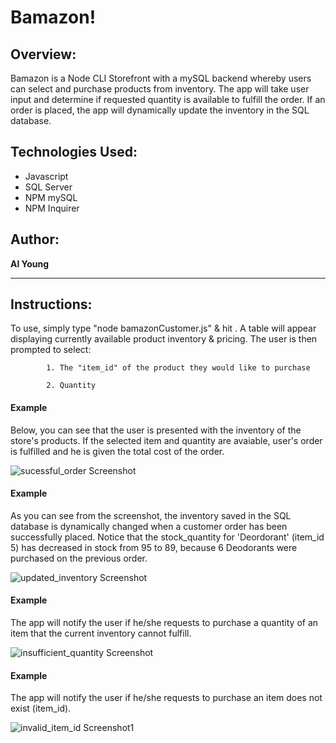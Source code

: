 # Bamazon!

## Overview:

Bamazon is a Node CLI Storefront with a mySQL backend whereby users can select and purchase products from inventory. The app will take user input and determine if requested quantity is available to fulfill the order.  If an order is placed, the app will dynamically update the inventory in the SQL database.

## Technologies Used:
- Javascript
- SQL Server
- NPM mySQL
- NPM Inquirer

## Author:

<strong>Al Young</strong>
<hr>

## Instructions:

To use, simply type "node bamazonCustomer.js" & hit <enter>. A table will appear displaying currently available product inventory & pricing. The user is then prompted to select: 
 
            1. The "item_id" of the product they would like to purchase
            
            2. Quantity
            
 #### Example
 Below, you can see that the user is presented with the inventory of the store's products.  If the selected item and quantity are avaiable, user's order is fulfilled and he is given the total cost of the order.
 
 <img src="https://packleader206.github.io/bamazon/images/successful_order.png" alt="sucessful_order Screenshot">
 
 #### Example
 As you can see from the screenshot, the inventory saved in the SQL database is dynamically changed when a customer order has been successfully placed. Notice that the stock_quantity for 'Deordorant' (item_id 5) has decreased in stock from 95 to 89, because 6 Deodorants were purchased on the previous order.
 
 <img src="https://packleader206.github.io/bamazon/images/updated_inventory.png" alt="updated_inventory Screenshot">
 
 #### Example
 The app will notify the user if he/she requests to purchase a quantity of an item that the current inventory cannot fulfill. 
 
 <img src="https://packleader206.github.io/bamazon/images/insufficient_quantity.png" alt="insufficient_quantity Screenshot">
 
 #### Example
 The app will notify the user if he/she requests to purchase an item does not exist (item_id).
 
 <img src="https://packleader206.github.io/bamazon/images/invalid_item_id.png" alt="invalid_item_id Screenshot1">
